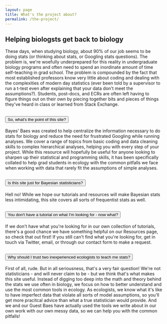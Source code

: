```yaml
---
layout: page
title: What's the project about?
permalink: /the-project/
---
```


<h2>Helping biologsts get back to biology</h2>

These days, when studying biology, about 90% of our job seems to be doing stats (or thinking about stats, or Googling stats questions). The problem is, we're woefully underprepared for this reality in undergraduate biology programs and often need to spend an inordinate amount of time self-teaching in grad school. The problem is compounded by the fact that most established professors know very little about coding and dealing with the complexities of modern day statistics (ever been told by a supervisor to run a t-test even after explaining that your data don't meet the assumptions?). Students, post-docs, and ECRs are often left having to figure things out on their own by piecing together bits and pieces of things they've heard in class or learned from Stack Exchange.

<div class="accordion accordion-flush" id="accordionFlushExample">
  <div class="accordion-item">
    <h2 class="accordion-header" id="flush-headingTwo">
      <button class="accordion-button collapsed" type="button" data-bs-toggle="collapse" data-bs-target="#flush-collapseTwo" aria-expanded="false" aria-controls="flush-collapseTwo">
        So, what's the point of this site?
      </button>
    </h2>
    <div id="flush-collapseTwo" class="accordion-collapse collapse" aria-labelledby="flush-headingTwo" data-bs-parent="#accordionFlushExample">
      <div class="accordion-body">Bayes' Baes was created to help centralize the information necessary to do stats for biology and reduce the need for frustrated Googling while running analyses. We cover a range of topics from basic coding and data cleaning skills to complex hierarchical analyses, helping you with every step of your project. While this resource will hopefully be useful for anyone looking to sharpen up their statistical and programming skills, it has been specifically collated to help grad students in ecology with the common pitfalls we face when working with data that rarely fit the assumptions of simple analyses. </div>
    </div>
  </div>
  <div class="accordion-item">
    <h2 class="accordion-header" id="flush-headingOne">
      <button class="accordion-button collapsed" type="button" data-bs-toggle="collapse" data-bs-target="#flush-collapseOne" aria-expanded="false" aria-controls="flush-collapseOne">
        Is this site just for Bayesian statisticians?
      </button>
    </h2>
    <div id="flush-collapseOne" class="accordion-collapse collapse" aria-labelledby="flush-headingOne" data-bs-parent="#accordionFlushExample">
      <div class="accordion-body">Hell no! While we hope our tutorials and resources will make Bayesian stats less intimidating, this site covers all sorts of frequentist stats as well.</div>
    </div>
  </div>
  <div class="accordion-item">
    <h2 class="accordion-header" id="flush-headingTwo">
      <button class="accordion-button collapsed" type="button" data-bs-toggle="collapse" data-bs-target="#flush-collapseTwo" aria-expanded="false" aria-controls="flush-collapseTwo">
        You don't have a tutorial on what I'm looking for - now what?
      </button>
    </h2>
    <div id="flush-collapseTwo" class="accordion-collapse collapse" aria-labelledby="flush-headingTwo" data-bs-parent="#accordionFlushExample">
      <div class="accordion-body">If we don't have what you're looking for in our own collection of tutorials, there's a good chance we have something helpful on our Resources page, so check that out first! If you still can't find what you're looking for, get in touch via Twitter, email, or through our contact form to make a request.</div>
    </div>
  </div>
  <div class="accordion-item">
    <h2 class="accordion-header" id="flush-headingThree">
      <button class="accordion-button collapsed" type="button" data-bs-toggle="collapse" data-bs-target="#flush-collapseThree" aria-expanded="false" aria-controls="flush-collapseThree">
        Why should I trust two inexperienced ecologists to teach me stats?
      </button>
    </h2>
    <div id="flush-collapseThree" class="accordion-collapse collapse" aria-labelledby="flush-headingThree" data-bs-parent="#accordionFlushExample">
      <div class="accordion-body">First of all, rude. But in all seriousness, that's a very fair question! We're not statisticians - and will never claim to be - but we think that's what makes this site useful. Instead of digging too deep into the math and theory behind the stats we use often in biology, we focus on how to better understand and use the most common tools in ecology. As ecologists, we know what it's like to have imperfect data that violate all sorts of model assumptions, so you'll get more pracitcal advice than what a true statistician would provide. And we and our Guest Baes have actually used the tools we write about in our own work with our own messy data, so we can help you with the common pitfalls!</div>
    </div>
  </div>
</div>
